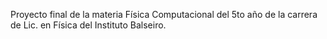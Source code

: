 Proyecto final de la materia Física Computacional del 5to año de la carrera de Lic. en Física del Instituto Balseiro.
